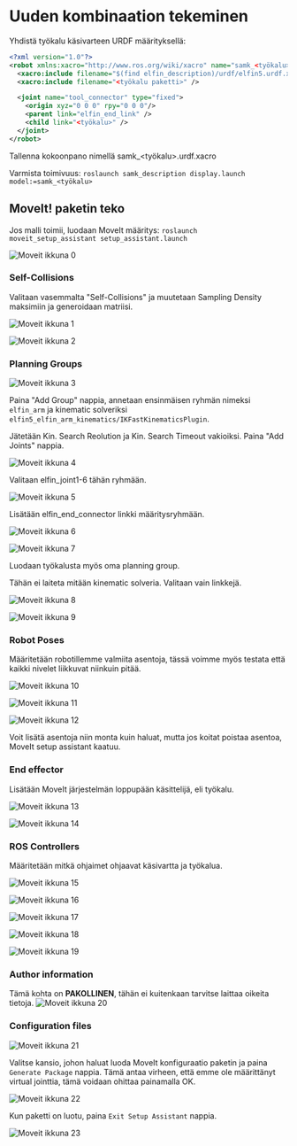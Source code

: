 # Uuden kombinaation tekeminen

Yhdistä työkalu käsivarteen URDF määrityksellä:

```xml
<?xml version="1.0"?>
<robot xmlns:xacro="http://www.ros.org/wiki/xacro" name="samk_<työkalu>">
  <xacro:include filename="$(find elfin_description)/urdf/elfin5.urdf.xacro" />
  <xacro:include filename="<työkalu paketti>" />

  <joint name="tool_connector" type="fixed">
    <origin xyz="0 0 0" rpy="0 0 0"/>
    <parent link="elfin_end_link" />
    <child link="<työkalu>" />
  </joint>
</robot>
```

Tallenna kokoonpano nimellä samk_<työkalu>.urdf.xacro
  
Varmista toimivuus: `roslaunch samk_description display.launch model:=samk_<työkalu>`

## MoveIt! paketin teko

Jos malli toimii, luodaan MoveIt määritys: `roslaunch moveit_setup_assistant setup_assistant.launch`

![Moveit ikkuna 0](img/moveit_00.png "Moveit ikkuna")

### Self-Collisions

Valitaan vasemmalta "Self-Collisions" ja muutetaan Sampling Density maksimiin ja generoidaan matriisi.

![Moveit ikkuna 1](img/moveit_01.png "Moveit self-collisions")

![Moveit ikkuna 2](img/moveit_02.png "Moveit self-collisions max")

### Planning Groups

![Moveit ikkuna 3](img/moveit_03.png "Moveit planning groups")

Paina "Add Group" nappia, annetaan ensinmäisen ryhmän nimeksi `elfin_arm` ja kinematic solveriksi `elfin5_elfin_arm_kinematics/IKFastKinematicsPlugin`.

Jätetään Kin. Search Reolution ja Kin. Search Timeout vakioiksi. Paina "Add Joints" nappia.

![Moveit ikkuna 4](img/moveit_04.png "Moveit add group")

Valitaan elfin_joint1-6 tähän ryhmään.

![Moveit ikkuna 5](img/moveit_05.png "Moveit nivelet")

Lisätään elfin_end_connector linkki määritysryhmään.

![Moveit ikkuna 6](img/moveit_06.png "Moveit linkki")

![Moveit ikkuna 7](img/moveit_07.png "Moveit linkki 2")

Luodaan työkalusta myös oma planning group.

Tähän ei laiteta mitään kinematic solveria. Valitaan vain linkkejä.

![Moveit ikkuna 8](img/moveit_08.png "Moveit group 2")

![Moveit ikkuna 9](img/moveit_09.png "Moveit linkki 3")

### Robot Poses

Määritetään robotillemme valmiita asentoja, tässä voimme myös testata että kaikki nivelet liikkuvat niinkuin pitää.

![Moveit ikkuna 10](img/moveit_10.png "Moveit robot pose 1")

![Moveit ikkuna 11](img/moveit_11.png "Moveit robot pose 2")

![Moveit ikkuna 12](img/moveit_12.png "Moveit robot pose 3")

Voit lisätä asentoja niin monta kuin haluat, mutta jos koitat poistaa asentoa, MoveIt setup assistant kaatuu.

### End effector

Lisätään MoveIt järjestelmän loppupään käsittelijä, eli työkalu.

![Moveit ikkuna 13](img/moveit_13.png "Moveit end effector 1")

![Moveit ikkuna 14](img/moveit_14.png "Moveit end effector 2")

### ROS Controllers

Määritetään mitkä ohjaimet ohjaavat käsivartta ja työkalua.

![Moveit ikkuna 15](img/moveit_15.png "Moveit controllers 1")

![Moveit ikkuna 16](img/moveit_16.png "Moveit controllers 2")

![Moveit ikkuna 17](img/moveit_17.png "Moveit controllers 3")

![Moveit ikkuna 18](img/moveit_18.png "Moveit controllers 4")

![Moveit ikkuna 19](img/moveit_19.png "Moveit controllers 5")

### Author information

Tämä kohta on __PAKOLLINEN__, tähän ei kuitenkaan tarvitse laittaa oikeita tietoja.
![Moveit ikkuna 20](img/moveit_20.png "Moveit author")

### Configuration files

![Moveit ikkuna 21](img/moveit_21.png "Moveit generate configuration files 1")

Valitse kansio, johon haluat luoda MoveIt konfiguraatio paketin ja paina `Generate Package` nappia. Tämä antaa virheen, että emme ole määrittänyt virtual jointtia, tämä voidaan ohittaa painamalla OK.

![Moveit ikkuna 22](img/moveit_22.png "Moveit generate configuration files 2")

Kun paketti on luotu, paina `Exit Setup Assistant` nappia.

![Moveit ikkuna 23](img/moveit_23.png "Moveit generate configuration files 3")
